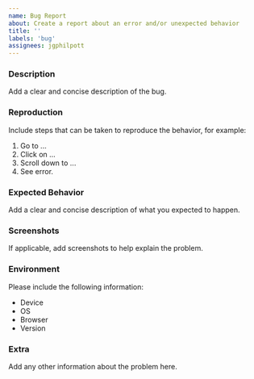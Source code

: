 ```yaml
---
name: Bug Report
about: Create a report about an error and/or unexpected behavior
title: ''
labels: 'bug'
assignees: jgphilpott
---
```


### Description

Add a clear and concise description of the bug.

### Reproduction

Include steps that can be taken to reproduce the behavior, for example:

1. Go to ...
2. Click on ...
3. Scroll down to ...
4. See error.

### Expected Behavior

Add a clear and concise description of what you expected to happen.

### Screenshots

If applicable, add screenshots to help explain the problem.

### Environment

Please include the following information:

 - Device
 - OS
 - Browser
 - Version

### Extra

Add any other information about the problem here.
